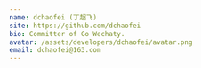 ```yaml
---
name: dchaofei (丁超飞)
site: https://github.com/dchaofei
bio: Committer of Go Wechaty.
avatar: /assets/developers/dchaofei/avatar.png
email: dchaofei@163.com
---
```

